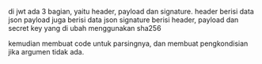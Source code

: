 di jwt ada 3 bagian, yaitu header, payload dan signature.
header berisi data json
payload juga berisi data json
signature berisi header, payload dan secret key yang di ubah menggunakan sha256

kemudian membuat code untuk parsingnya, dan membuat pengkondisian jika argumen tidak ada. 
